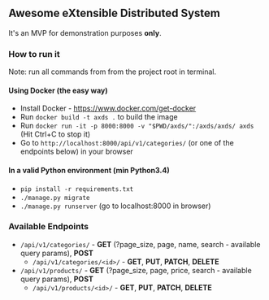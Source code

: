 ## Awesome eXtensible Distributed System 

It's an MVP for demonstration purposes **only**.

### How to run it

Note: run all commands from from the project root in terminal.

#### Using Docker (the easy way)
- Install Docker - https://www.docker.com/get-docker
- Run `docker build -t axds .` to build the image
- Run `docker run -it -p 8000:8000 -v "$PWD/axds/":/axds/axds/ axds` (Hit Ctrl+C to stop it)
- Go to `http://localhost:8000/api/v1/categories/` (or one of the endpoints below) in your browser

#### In a valid Python environment (min Python3.4)
- `pip install -r requirements.txt`
- `./manage.py migrate`
- `./manage.py runserver` (go to localhost:8000 in browser)


### Available Endpoints

- `/api/v1/categories/` - **GET** (?page_size, page, name, search - available query params), **POST**
  - `/api/v1/categories/<id>/` - **GET**, **PUT**, **PATCH**, **DELETE**
- `/api/v1/products/` - **GET** (?page_size, page, price, search - available query params), **POST**
  - `/api/v1/products/<id>/` - **GET**, **PUT**, **PATCH**, **DELETE**
